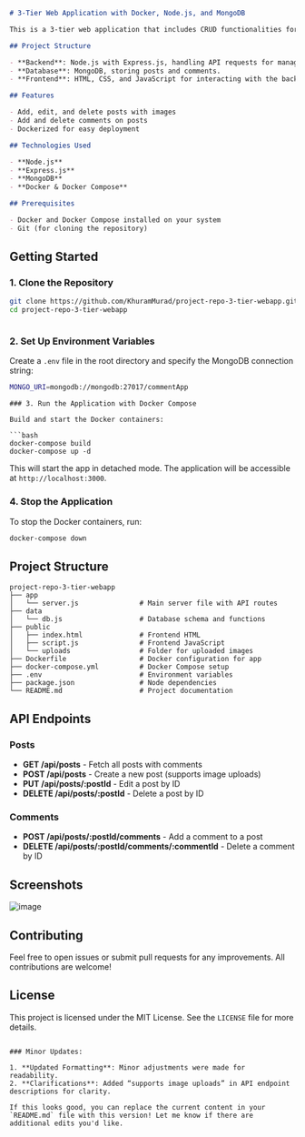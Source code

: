 ```markdown
# 3-Tier Web Application with Docker, Node.js, and MongoDB

This is a 3-tier web application that includes CRUD functionalities for posts and comments. Users can create, read, update, and delete posts, as well as add comments on each post. The application is fully Dockerized and uses Node.js for the backend, MongoDB for the database, and Express.js for routing. Images uploaded with posts are stored in the application’s file system.

## Project Structure

- **Backend**: Node.js with Express.js, handling API requests for managing posts and comments.
- **Database**: MongoDB, storing posts and comments.
- **Frontend**: HTML, CSS, and JavaScript for interacting with the backend.

## Features

- Add, edit, and delete posts with images
- Add and delete comments on posts
- Dockerized for easy deployment

## Technologies Used

- **Node.js**
- **Express.js**
- **MongoDB**
- **Docker & Docker Compose**

## Prerequisites

- Docker and Docker Compose installed on your system
- Git (for cloning the repository)


```
## Getting Started

### 1. Clone the Repository

```bash
git clone https://github.com/KhuramMurad/project-repo-3-tier-webapp.git
cd project-repo-3-tier-webapp
```
```

```
### 2. Set Up Environment Variables

Create a `.env` file in the root directory and specify the MongoDB connection string:

```bash
MONGO_URI=mongodb://mongodb:27017/commentApp
```
```
### 3. Run the Application with Docker Compose

Build and start the Docker containers:

```bash
docker-compose build
docker-compose up -d
```

This will start the app in detached mode. The application will be accessible at `http://localhost:3000`.

### 4. Stop the Application

To stop the Docker containers, run:

```bash
docker-compose down
```

## Project Structure

```
project-repo-3-tier-webapp
├── app
│   └── server.js               # Main server file with API routes
├── data
│   └── db.js                   # Database schema and functions
├── public
│   ├── index.html              # Frontend HTML
│   ├── script.js               # Frontend JavaScript
│   └── uploads                 # Folder for uploaded images
├── Dockerfile                  # Docker configuration for app
├── docker-compose.yml          # Docker Compose setup
├── .env                        # Environment variables
├── package.json                # Node dependencies
└── README.md                   # Project documentation
```

## API Endpoints

### Posts

- **GET /api/posts** - Fetch all posts with comments
- **POST /api/posts** - Create a new post (supports image uploads)
- **PUT /api/posts/:postId** - Edit a post by ID
- **DELETE /api/posts/:postId** - Delete a post by ID

### Comments

- **POST /api/posts/:postId/comments** - Add a comment to a post
- **DELETE /api/posts/:postId/comments/:commentId** - Delete a comment by ID

## Screenshots

![image](https://github.com/user-attachments/assets/bc9f9952-4bb6-41c5-8a04-9fc287377b91)

## Contributing

Feel free to open issues or submit pull requests for any improvements. All contributions are welcome!

## License

This project is licensed under the MIT License. See the `LICENSE` file for more details.
```

### Minor Updates:

1. **Updated Formatting**: Minor adjustments were made for readability.
2. **Clarifications**: Added “supports image uploads” in API endpoint descriptions for clarity.

If this looks good, you can replace the current content in your `README.md` file with this version! Let me know if there are additional edits you'd like.
